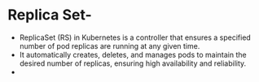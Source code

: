 # Replica Set-
- ReplicaSet (RS) in Kubernetes is a controller that ensures a specified number of pod replicas are running at any given time.
- It automatically creates, deletes, and manages pods to maintain the desired number of replicas, ensuring high availability and reliability.
- 
